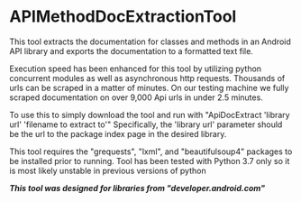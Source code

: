 # APIMethodDocExtractionTool
 This tool extracts the documentation for classes and methods in an Android API library and exports the documentation to 
a formatted text file. 

 Execution speed has been enhanced for this tool by utilizing python concurrent modules as well as asynchronous http 
requests. Thousands of urls can be scraped in a matter of minutes. On our testing machine we fully scraped documentation
on over 9,000 Api urls in under 2.5 minutes.

 To use this to simply download the tool and run with "ApiDocExtract 'library url' 'filename to extract to'"
Specifically, the 'library url' parameter should be the url to the package index page in the desired library.
 
 This tool requires the "grequests", "lxml", and "beautifulsoup4" packages to be installed prior to running. Tool
has been tested with Python 3.7 only so it is most likely unstable in previous versions of python

***This tool was designed for libraries from "developer.android.com"***
